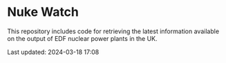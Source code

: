 # Nuke Watch

This repository includes code for retrieving the latest information available on the output of EDF nuclear power plants in the UK.

Last updated: 2024-03-18 17:08